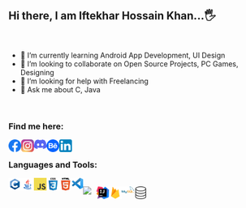 ## Hi there, I am Iftekhar Hossain Khan...🖐
<br/>

- 🌱 I’m currently learning Android App Development, UI Design
- 👯 I’m looking to collaborate on Open Source Projects, PC Games, Designing
- 🤔 I’m looking for help with Freelancing
- 💬 Ask me about C, Java

<br/>


### Find me here:

[<img align="left" alt="Facebook" width="25px" src="assets/facebook.svg" />][facebook]
[<img align="left" alt="Instagram" width="25px" src="assets/instagram.svg" />][instagram]
[<img align="left" alt="Discord" width="25px" src="assets/discord.svg" />][discord]
[<img align="left" alt="Behance" width="25px" src="assets/behance.svg" />][behance]
[<img align="left" alt="LinkedIn" width="25px" src="assets/linkedin.svg" />][linkedin]

<br/>

### Languages and Tools:

<img align="left" width="25px" src="assets/c.png" />
<img align="left" width="25px" src="assets/java2.png" />
<img align="left" width="25px" src="assets/javascript.png" />
<img align="left" width="25px" src="assets/css.png" />
<img align="left" width="25px" src="assets/html.png" />
<img align="left" width="22px" src="assets/vscode.png" />
<br/>
<img align="left" width="26px" src="assets/androidstudio.ico" />
<img align="left" width="25px" src="assets/intellij.png" />
<img align="left" width="25px" src="assets/firebase.png" />
<img align="left" width="25px" src="assets/mysql.svg" />
<img align="left" width="25px" src="assets/database.png" />






[facebook]: https://www.facebook.com/ihk.786
[instagram]: https://www.instagram.com/iftekharhossaink
[behance]: https://www.behance.net/ihkcreations
[discord]: https://discord.com/users/647492745228845118
[linkedin]: https://www.linkedin.com/in/ihkcreations/


